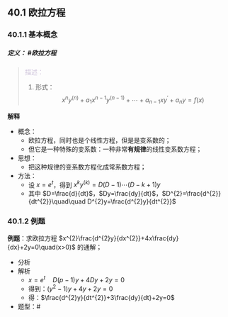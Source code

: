 ## 40.1 欧拉方程 
### 40.1.1 基本概念
##### **定义**： #欧拉方程
> <font color="#ccc1d9">描述：</font>
> 1. 形式：$$x^ny^{(n)}+a_1x^{n-1}y^{(n-1)}+\cdots+a_{n-1}xy^{\prime}+a_ny=f(x)$$

**解释**
+ 概念：
	+ 欧拉方程，同时也是个线性方程，但是是变系数的；
	+ 但它是一种特殊的变系数：一种非常**有规律**的线性变系数方程；
+ 思想：
	+ 把这种规律的变系数方程化成常系数方程；
+ 方法：
	+ 设 $x=e^t$，得到 $x^{k}y^{(k)}=D(D-1)\cdots(D-k+1)y$ 
	+ 其中 $D=\frac{d}{dt}$，$Dy=\frac{dy}{dt}$，$D^{2}=\frac{d^{2}}{dt^{2}}\quad\quad D^{2}y=\frac{d^{2}y}{dt^{2}}$

### 40.1.2 例题
**例题**：求欧拉方程 $x^{2}\frac{d^{2}y}{dx^{2}}+4x\frac{dy}{dx}+2y=0\quad(x>0)$ 的通解；
+ 分析
+ 解析
	+ $x=e^{t}\quad D(p-1)y+4Dy+2y=0$
	+ 得到：$(y^{2}-1)y+4y+2y=0$
	+ 得：$\frac{d^{2}y}{dt^{2}}+3\frac{dy}{dt}+2y=0$ 
+ 题型：#
